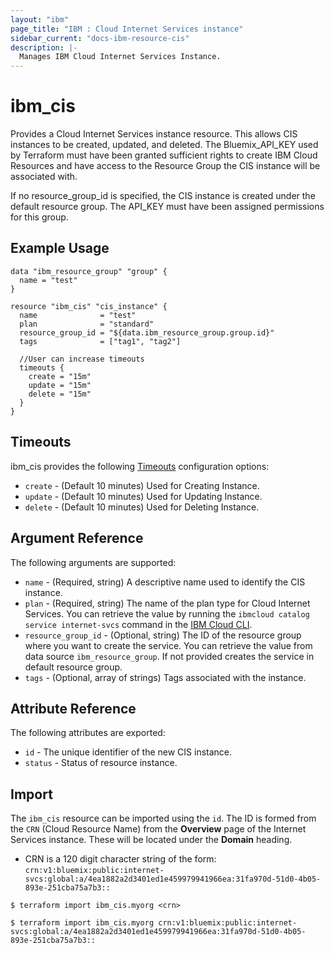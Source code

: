 ```yaml
---
layout: "ibm"
page_title: "IBM : Cloud Internet Services instance"
sidebar_current: "docs-ibm-resource-cis"
description: |-
  Manages IBM Cloud Internet Services Instance.
---
```


# ibm\_cis

Provides a Cloud Internet Services instance resource. This allows CIS instances to be created, updated, and deleted. The Bluemix_API_KEY used by Terraform must have been granted sufficient rights to create IBM Cloud Resources and have access to the Resource Group the CIS instance will be associated with. 

If no resource_group_id is specified, the CIS instance is created under the default resource group. The API_KEY must have been assigned permissions for this group.  

## Example Usage

```hcl
data "ibm_resource_group" "group" {
  name = "test"
}

resource "ibm_cis" "cis_instance" {
  name              = "test"
  plan              = "standard"
  resource_group_id = "${data.ibm_resource_group.group.id}"
  tags              = ["tag1", "tag2"]

  //User can increase timeouts 
  timeouts {
    create = "15m"
    update = "15m"
    delete = "15m"
  }
}
```

## Timeouts

ibm_cis provides the following [Timeouts](https://www.terraform.io/docs/configuration/resources.html#timeouts) configuration options:

* `create` - (Default 10 minutes) Used for Creating Instance.
* `update` - (Default 10 minutes) Used for Updating Instance.
* `delete` - (Default 10 minutes) Used for Deleting Instance.


## Argument Reference

The following arguments are supported:

* `name` - (Required, string) A descriptive name used to identify the CIS instance.
* `plan` - (Required, string) The name of the plan type for Cloud Internet Services. You can retrieve the value by running the `ibmcloud catalog service internet-svcs` command in the [IBM Cloud CLI](https://console.bluemix.net/docs/cli/reference/bluemix_cli/get_started.html#getting-started).
* `resource_group_id` - (Optional, string) The ID of the resource group where you want to create the service. You can retrieve the value from data source `ibm_resource_group`. If not provided creates the service in default resource group.
* `tags` - (Optional, array of strings) Tags associated with the instance.

## Attribute Reference

The following attributes are exported:

* `id` - The unique identifier of the new CIS instance.
* `status` - Status of resource instance.


## Import

The `ibm_cis` resource can be imported using the `id`. The ID is formed from the `CRN` (Cloud Resource Name) from the **Overview** page of the Internet Services instance. These will be located under the **Domain** heading. 

* CRN is a 120 digit character string of the form: `crn:v1:bluemix:public:internet-svcs:global:a/4ea1882a2d3401ed1e459979941966ea:31fa970d-51d0-4b05-893e-251cba75a7b3::`

```
$ terraform import ibm_cis.myorg <crn>

$ terraform import ibm_cis.myorg crn:v1:bluemix:public:internet-svcs:global:a/4ea1882a2d3401ed1e459979941966ea:31fa970d-51d0-4b05-893e-251cba75a7b3::
```
